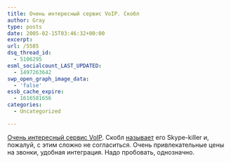 ```yaml
---
title: Очень интересный сервис VoIP. Скобл
author: Gray
type: posts
date: 2005-02-15T03:46:32+00:00
excerpt:
url: /5585
dsq_thread_id:
  - 5106295
esml_socialcount_LAST_UPDATED:
  - 1497263642
swp_open_graph_image_data:
  - 'false'
essb_cache_expire:
  - 1616581656
categories:
  - Uncategorized

---
```








<a href="http://www.teleo.com/" target="_blank">Очень интересный сервис VoIP</a>. Скобл <a href="http://radio.weblogs.com/0001011/2005/02/14.html#a9426" target="_blank">называет</a> его Skype-killer и, пожалуй, с этим сложно не согласиться. Очень привлекательные цены на звонки, удобная интеграция. Надо пробовать, однозначно.